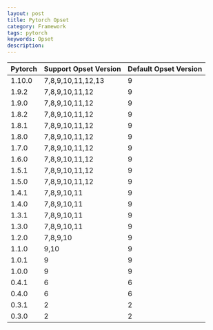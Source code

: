 ```yaml
---
layout: post
title: Pytorch Opset
category: Framework
tags: pytorch
keywords: Opset
description:
---
```



| Pytorch | Support Opset Version | Default Opset Version |
| ------- | --------------------- | --------------------- |
| 1.10.0  | 7,8,9,10,11,12,13     | 9                     |
| 1.9.2   | 7,8,9,10,11,12        | 9                     |
| 1.9.0   | 7,8,9,10,11,12        | 9                     |
| 1.8.2   | 7,8,9,10,11,12        | 9                     |
| 1.8.1   | 7,8,9,10,11,12        | 9                     |
| 1.8.0   | 7,8,9,10,11,12        | 9                     |
| 1.7.0   | 7,8,9,10,11,12        | 9                     |
| 1.6.0   | 7,8,9,10,11,12        | 9                     |
| 1.5.1   | 7,8,9,10,11,12        | 9                     |
| 1.5.0   | 7,8,9,10,11,12        | 9                     |
| 1.4.1   | 7,8,9,10,11           | 9                     |
| 1.4.0   | 7,8,9,10,11           | 9                     |
| 1.3.1   | 7,8,9,10,11           | 9                     |
| 1.3.0   | 7,8,9,10,11           | 9                     |
| 1.2.0   | 7,8,9,10              | 9                     |
| 1.1.0   | 9,10                  | 9                     |
| 1.0.1   | 9                     | 9                     |
| 1.0.0   | 9                     | 9                     |
| 0.4.1   | 6                     | 6                     |
| 0.4.0   | 6                     | 6                     |
| 0.3.1   | 2                     | 2                     |
| 0.3.0   | 2                     | 2                     |
